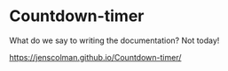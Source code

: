 # Countdown-timer
What do we say to writing the documentation?
Not today!

https://jenscolman.github.io/Countdown-timer/
